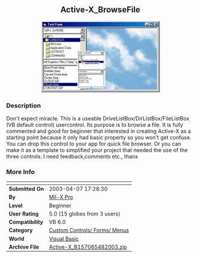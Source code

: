 ﻿<div align="center">

## Active\-X\_BrowseFile

<img src="PIC2003481556807.jpg">
</div>

### Description

Don't expect miracle. This is a useable DriveListBox/DirListBox/FileListBox (VB default control) usercontrol. Its purpose is to browse a file. It is fully commented and good for beginner that interested in creating Active-X as a starting point because it only had basic property so you won't get confuse. You can drop this control to your app for quick file browser. Or you can make it as a template to simplified your project that needed the use of the three controls. I need feedback,comments etc., thanx
 
### More Info
 


<span>             |<span>
---                |---
**Submitted On**   |2003-04-07 17:28:30
**By**             |[Mil\-X Pro](https://github.com/Planet-Source-Code/PSCIndex/blob/master/ByAuthor/mil-x-pro.md)
**Level**          |Beginner
**User Rating**    |5.0 (15 globes from 3 users)
**Compatibility**  |VB 6\.0
**Category**       |[Custom Controls/ Forms/  Menus](https://github.com/Planet-Source-Code/PSCIndex/blob/master/ByCategory/custom-controls-forms-menus__1-4.md)
**World**          |[Visual Basic](https://github.com/Planet-Source-Code/PSCIndex/blob/master/ByWorld/visual-basic.md)
**Archive File**   |[Active\-X\_B157065482003\.zip](https://github.com/Planet-Source-Code/mil-x-pro-active-x-browsefile__1-44584/archive/master.zip)








